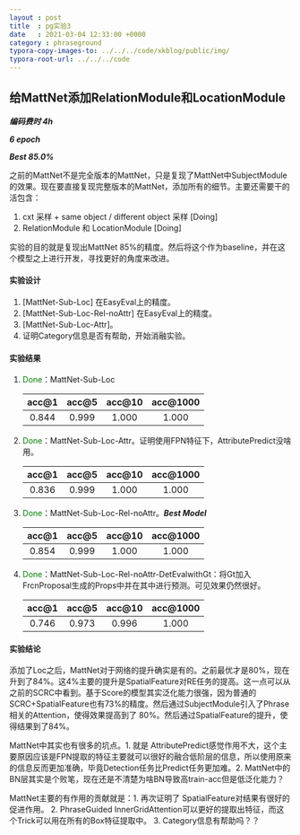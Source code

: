 ```yaml
---
layout : post
title  : pg实验3
date   : 2021-03-04 12:33:00 +0000
category : phraseground
typora-copy-images-to: ../../../code/xkblog/public/img/
typora-root-url: ../../../code
---
```


## 给MattNet添加RelationModule和LocationModule

***编码费时 4h***

***6 epoch***

***Best 85.0%***

之前的MattNet不是完全版本的MattNet，只是复现了MattNet中SubjectModule的效果。现在要直接复现完整版本的MattNet，添加所有的细节。主要还需要干的活包含：

1. cxt 采样 + same object / different object 采样 [Doing]
2. RelationModule 和 LocationModule [Doing]

实验的目的就是复现出MattNet 85%的精度。然后将这个作为baseline，并在这个模型之上进行开发，寻找更好的角度来改进。

#### 实验设计

1. [MattNet-Sub-Loc] 在EasyEval上的精度。
2. [MattNet-Sub-Loc-Rel-noAttr] 在EasyEval上的精度。
3. [MattNet-Sub-Loc-Attr]。
4. 证明Category信息是否有帮助，开始消融实验。

#### 实验结果

1. <font color='green'>Done</font>：MattNet-Sub-Loc

   | acc@1 | acc@5 | acc@10 | acc@1000 |
   | :---: | :---: | :----: | :------: |
   | 0.844 | 0.999 | 1.000  |  1.000   |

2. <font color='green'>Done</font>：MattNet-Sub-Loc-Attr。证明使用FPN特征下，AttributePredict没啥用。

   | acc@1 | acc@5 | acc@10 | acc@1000 |
   | :---: | :---: | :----: | :------: |
   | 0.836 | 0.999 | 1.000  |  1.000   |

3. <font color='green'>Done</font>：MattNet-Sub-Loc-Rel-noAttr。***Best Model***

   | acc@1 | acc@5 | acc@10 | acc@1000 |
   | :---: | :---: | :----: | :------: |
   | 0.854 | 0.999 | 1.000  |  1.000   |

4. <font color='green'>Done</font>：MattNet-Sub-Loc-Rel-noAttr-DetEvalwithGt：将Gt加入FrcnProposal生成的Props中并在其中进行预测。可见效果仍然很好。

   | acc@1 | acc@5 | acc@10 | acc@1000 |
   | :---: | :---: | :----: | :------: |
   | 0.746 | 0.973 | 0.996  |  1.000   |

#### 实验结论

添加了Loc之后，MattNet对于网络的提升确实是有的。之前最优才是80%，现在升到了84%。这4%主要的提升是SpatialFeature对RE任务的提高。这一点可以从之前的SCRC中看到。基于Score的模型其实泛化能力很强，因为普通的SCRC+SpatialFeature也有73%的精度。然后通过SubjectModule引入了Phrase相关的Attention，使得效果提高到了 80%。然后通过SpatialFeature的提升，使得结果到了84%。

MattNet中其实也有很多的坑点。1. 就是 AttributePredict感觉作用不大，这个主要原因应该是FPN提取的特征主要就可以很好的融合低阶层的信息，所以使用原来的信息反而更加准确，毕竟Detection任务比Predict任务更加难。2. MattNet中的BN层其实是个败笔，现在还是不清楚为啥BN导致高train-acc但是低泛化能力？

MattNet主要的有作用的贡献就是：1. 再次证明了 SpatialFeature对结果有很好的促进作用。 2. PhraseGuided InnerGridAttention可以更好的提取出特征，而这个Trick可以用在所有的Box特征提取中。 3. Category信息有帮助吗？？



